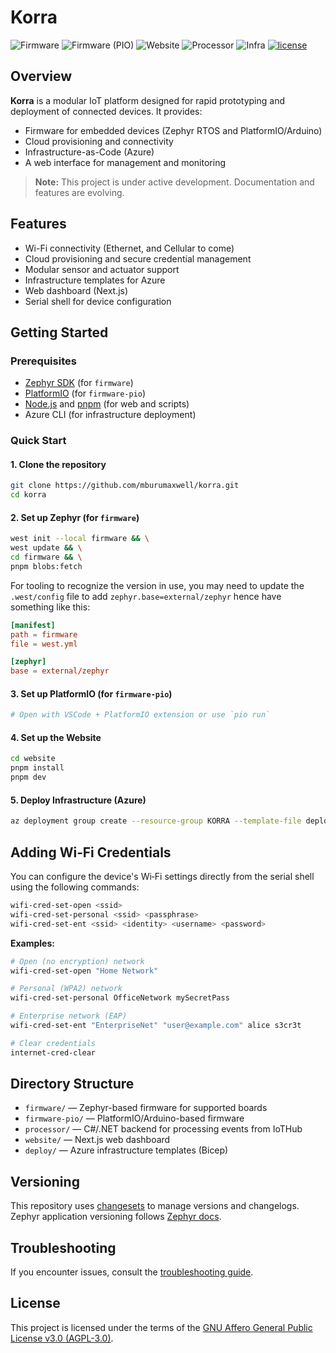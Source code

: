 # Korra

<!-- Project logo could go here in the future -->

![Firmware](https://img.shields.io/github/actions/workflow/status/mburumaxwell/korra/firmware.yml?branch=main&label=Firmware&style=flat-square)
![Firmware (PIO)](https://img.shields.io/github/actions/workflow/status/mburumaxwell/korra/firmware-pio.yml?branch=main&label=Firmware%20%28PIO%29&style=flat-square)
![Website](https://img.shields.io/github/actions/workflow/status/mburumaxwell/korra/website.yml?branch=main&label=Website&style=flat-square)
![Processor](https://img.shields.io/github/actions/workflow/status/mburumaxwell/korra/processor.yml?branch=main&label=Processor&style=flat-square)
![Infra](https://img.shields.io/github/actions/workflow/status/mburumaxwell/korra/iac.yml?branch=main&label=Infra&style=flat-square)
[![license](https://img.shields.io/github/license/mburumaxwell/korra.svg?style=flat-square)](LICENSE.md)

## Overview

**Korra** is a modular IoT platform designed for rapid prototyping and deployment of connected devices. It provides:

- Firmware for embedded devices (Zephyr RTOS and PlatformIO/Arduino)
- Cloud provisioning and connectivity
- Infrastructure-as-Code (Azure)
- A web interface for management and monitoring

> **Note:** This project is under active development. Documentation and features are evolving.

## Features

- Wi-Fi connectivity (Ethernet, and Cellular to come)
- Cloud provisioning and secure credential management
- Modular sensor and actuator support
- Infrastructure templates for Azure
- Web dashboard (Next.js)
- Serial shell for device configuration

## Getting Started

### Prerequisites

- [Zephyr SDK](https://docs.zephyrproject.org/latest/develop/getting_started/index.html) (for `firmware`)
- [PlatformIO](https://platformio.org/) (for `firmware-pio`)
- [Node.js](https://nodejs.org/) and [pnpm](https://pnpm.io/) (for web and scripts)
- Azure CLI (for infrastructure deployment)

### Quick Start

#### 1. Clone the repository

```bash
git clone https://github.com/mburumaxwell/korra.git
cd korra
```

#### 2. Set up Zephyr (for `firmware`)

```bash
west init --local firmware && \
west update && \
cd firmware && \
pnpm blobs:fetch
```

For tooling to recognize the version in use, you may need to update the `.west/config` file to add `zephyr.base=external/zephyr` hence have something like this:

```toml
[manifest]
path = firmware
file = west.yml

[zephyr]
base = external/zephyr
```

#### 3. Set up PlatformIO (for `firmware-pio`)

```bash
# Open with VSCode + PlatformIO extension or use `pio run`
```

#### 4. Set up the Website

```bash
cd website
pnpm install
pnpm dev
```

#### 5. Deploy Infrastructure (Azure)

```bash
az deployment group create --resource-group KORRA --template-file deploy/main.bicep --subscription KORRA --confirm-with-what-if
```

## Adding Wi‑Fi Credentials

You can configure the device's Wi‑Fi settings directly from the serial shell using the following commands:

```bash
wifi-cred-set-open <ssid>
wifi-cred-set-personal <ssid> <passphrase>
wifi-cred-set-ent <ssid> <identity> <username> <password>
```

**Examples:**

```bash
# Open (no encryption) network
wifi-cred-set-open "Home Network"

# Personal (WPA2) network
wifi-cred-set-personal OfficeNetwork mySecretPass

# Enterprise network (EAP)
wifi-cred-set-ent "EnterpriseNet" "user@example.com" alice s3cr3t

# Clear credentials
internet-cred-clear
```

## Directory Structure

- `firmware/` — Zephyr-based firmware for supported boards
- `firmware-pio/` — PlatformIO/Arduino-based firmware
- `processor/` — C#/.NET backend for processing events from IoTHub
- `website/` — Next.js web dashboard
- `deploy/` — Azure infrastructure templates (Bicep)

## Versioning

This repository uses [changesets](https://github.com/changesets/changesets) to manage versions and changelogs. Zephyr application versioning follows [Zephyr docs](https://docs.zephyrproject.org/latest/build/version/index.html).

## Troubleshooting

If you encounter issues, consult the [troubleshooting guide](./TROUBLESHOOTING.md).

## License

This project is licensed under the terms of the [GNU Affero General Public License v3.0 (AGPL-3.0)](LICENSE.md).
